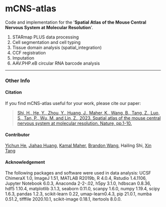 # mCNS-atlas

Code and implementation for the '**Spatial Atlas of the Mouse Central Nervous System at Molecular Resolution**'. 


1. STARmap PLUS data processing
2. Cell segmentation and cell typing
3. Tissue domain analysis (spatial_integration)
4. CCF registration
5. Imputation
6. AAV.PHP.eB circular RNA barcode analysis

***


### Other Info

#### Citation

If you find mCNS-atlas useful for your work, please cite our paper: 

> [Shi, H., He, Y., Zhou, Y., Huang, J., Maher, K., Wang, B., Tang, Z., Luo, S., Tan, P., Wu, M. and Lin, Z., 2023. Spatial atlas of the mouse central nervous system at molecular resolution. Nature, pp.1-10.](https://www.nature.com/articles/s41586-023-06569-5)


#### Contributor

[Yichun He](https://github.com/heihaizhengdong), 
[Jiahao Huang](https://github.com/jiahaoh), 
[Kamal Maher](https://github.com/kmaherx),
[Brandon Wang](https://github.com/br-wa),
Hailing Shi,
[Xin Tang](https://github.com/xintangg)


#### Acknowledgement

The following packages and software were used in data analysis: UCSF ChimeraX 1.0, ImageJ 1.51, MATLAB R2019b, R 4.0.4, Rstudio 1.4.1106, Jupyter Notebook 6.0.3, Anaconda 2-2-.02, h5py 3.1.0, hdbscan 0.8.36, hdf5 1.10.4, matplotlib 3.1.3, seaborn 0.11.0, scanpy 1.6.0, numpy 1.19.4, scipy 1.6.3, pandas 1.2.3, scikit-learn 0.22, umap-learn0.4.3, pip 21.0.1, numba 0.51.2, tifffile 2020.10.1, scikit-image 0.18.1, itertools 8.0.0. 

